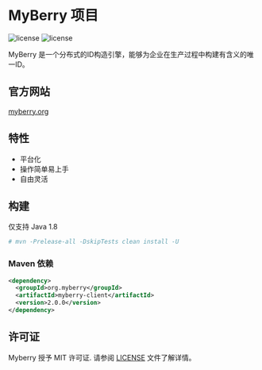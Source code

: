# MyBerry 项目

![license](https://img.shields.io/badge/license-MIT-blue)
![license](https://img.shields.io/badge/release-v2.0.0-green)

MyBerry 是一个分布式的ID构造引擎，能够为企业在生产过程中构建有含义的唯一ID。

## 官方网站

[myberry.org](https://myberry.org)

## 特性

* 平台化
* 操作简单易上手
* 自由灵活

## 构建

仅支持 Java 1.8

```bash
# mvn -Prelease-all -DskipTests clean install -U
```

### Maven 依赖

```xml
<dependency>
  <groupId>org.myberry</groupId>
  <artifactId>myberry-client</artifactId>
  <version>2.0.0</version>
</dependency>
```

## 许可证

Myberry 授予 MIT 许可证. 请参阅 [LICENSE](https://myberry.org/license) 文件了解详情。